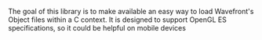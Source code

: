 The goal of this library is to make available an easy way to load Wavefront's Object files within a C context. It is designed to support OpenGL ES specifications, so it could be helpful on mobile devices